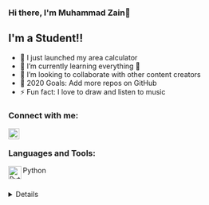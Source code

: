 ### Hi there, I'm Muhammad Zain👋


## I'm a Student!!

- 🔭 I just launched my area calculator
- 🌱 I’m currently learning everything 🤣
- 👯 I’m looking to collaborate with other content creators
- 🥅 2020 Goals: Add more repos on GitHub
- ⚡ Fun fact: I love to draw and listen to music


### Connect with me:

[<img align="left" alt="MuhammadZain2005 | Instagram" width="22px" src="https://cdn.jsdelivr.net/npm/simple-icons@v3/icons/instagram.svg" />][instagram]
<br />

### Languages and Tools:

<img align="left" alt="Python" width="26px" src="https://upload.wikimedia.org/wikipedia/commons/thumb/c/c3/Python-logo-notext.svg/1200px-Python-logo-notext.svg.png" />Python

<br />

</details>

<details>

<img align="center" src="https://camo.githubusercontent.com/1fdc5adb43e64ae5d21b33bfc754340e954d3e22/68747470733a2f2f6769746875622d726561646d652d73746174732e76657263656c2e6170702f6170693f757365726e616d653d616c69616c626f61696e696e39362673686f775f69636f6e733d74727565" alt="MuhammadZain2005" data-canonical-src="https://github-readme-stats.vercel.app/api?username=muhammadzain2005&amp;show_icons=true" style="max-width:100%;">

</details>


[instagram]: https://instagram.com/muhammadzain2005
